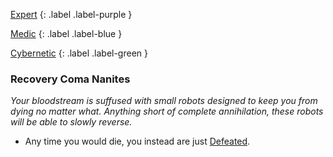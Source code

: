 
[Expert](Game/Expert-List)
{: .label .label-purple }

[Medic](Game/Medic)
{: .label .label-blue }

[Cybernetic](Game/Cybernetic-List)
{: .label .label-green }
### Recovery Coma Nanites
*Your bloodstream is suffused with small robots designed to keep you from dying no matter what. Anything short of complete annihilation, these robots will be able to slowly reverse.*
* Any time you would die, you instead are just [Defeated](Game/Core/Effects#Defeated).

